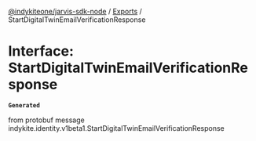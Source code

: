 [@indykiteone/jarvis-sdk-node](../README.md) / [Exports](../modules.md) / StartDigitalTwinEmailVerificationResponse

# Interface: StartDigitalTwinEmailVerificationResponse

**`Generated`**

from protobuf message indykite.identity.v1beta1.StartDigitalTwinEmailVerificationResponse
